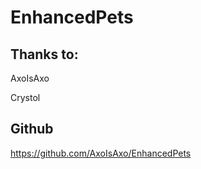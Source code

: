 # EnhancedPets

## Thanks to:
AxoIsAxo

Crystol

## Github
https://github.com/AxoIsAxo/EnhancedPets
